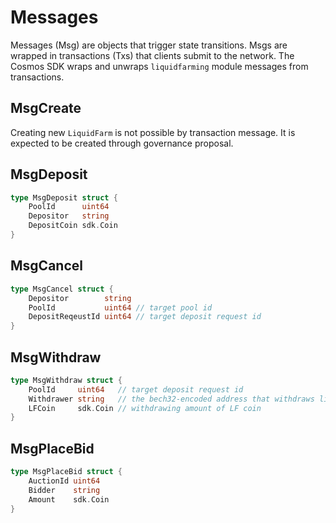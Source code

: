 <!-- order: 4 -->

# Messages

Messages (Msg) are objects that trigger state transitions. Msgs are wrapped in transactions (Txs) that clients submit to the network. The Cosmos SDK wraps and unwraps `liquidfarming` module messages from transactions.

## MsgCreate

Creating new `LiquidFarm` is not possible by transaction message. It is expected to be created through governance proposal.

## MsgDeposit

```go
type MsgDeposit struct {
	PoolId      uint64
	Depositor   string
	DepositCoin sdk.Coin
}
```

## MsgCancel

```go
type MsgCancel struct {
	Depositor        string
	PoolId           uint64 // target pool id
	DepositReqeustId uint64 // target deposit request id
}
```

## MsgWithdraw

```go
type MsgWithdraw struct {
	PoolId     uint64   // target deposit request id
	Withdrawer string   // the bech32-encoded address that withdraws liquid farm coin
	LFCoin     sdk.Coin // withdrawing amount of LF coin
}
```

## MsgPlaceBid

```go
type MsgPlaceBid struct {
	AuctionId uint64
	Bidder    string
	Amount    sdk.Coin
}
```